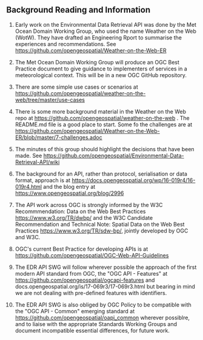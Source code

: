 ## Background Reading and Information ##

1. Early work on the Environmental Data Retrieval API was done by the Met Ocean Domain Working Group, who used the name Weather on the Web (WotW). They have drafted an Engineering Rport to summarise the experiences and recommendations. See https://github.com/opengeospatial/Weather-on-the-Web-ER 

2. The Met Ocean Domain Working Group will produce an OGC Best Practice document to give guidance to implementers of services in a meteorological context. This will be in a new OGC GitHub repository.

3. There are some simple use cases or scenarios at https://github.com/opengeospatial/weather-on-the-web/tree/master/use-cases 

4. There is some more background material in the Weather on the Web repo at https://github.com/opengeospatial/weather-on-the-web . The README.md file is a good place to start. Some fo the challenges are at https://github.com/opengeospatial/Weather-on-the-Web-ER/blob/master/7-challenges.adoc

5. The minutes of this group should highlight the decisions that have been made. See https://github.com/opengeospatial/Environmental-Data-Retrieval-API/wiki 

6. The background for an API, rather than protocol, serialisation or data format, approach is at https://docs.opengeospatial.org/wp/16-019r4/16-019r4.html and the blog entry at https://www.opengeospatial.org/blog/2996 

7. The API work across OGC is strongly informed by the W3C Recommmendation: Data on the Web Best Practices https://www.w3.org/TR/dwbp/ and the W3C Candidate Recommendation and Technical Note: Spatial Data on the Web Best Practices https://www.w3.org/TR/sdw-bp/, jointly developed by OGC and W3C.

8. OGC's current Best Practice for developing APIs is at https://github.com/opengeospatial/OGC-Web-API-Guidelines 

9. The EDR API SWG will follow wherever possible the approach of the first modern API standard from OGC, the "OGC API - Features" at https://github.com/opengeospatial/ogcapi-features and docs.opengeospatial.org/is/17-069r3/17-069r3.html but bearing in mind we are not dealing with pre-defined features with identifiers.

10. The EDR API SWG is also obliged by OGC Policy to be compatible with the "OGC API - Common" emerging standard at https://github.com/opengeospatial/oapi_common wherever possiblre, and to liaise with the appropriate Standards Working Groups and document incompatible essential differences, for future work.
